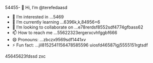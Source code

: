 54455- 👋 Hi, I’m @terefedaasd
- 👀 I’m interested in ...5469
- 🌱 I’m currently learning ...6396k,k,84956+6
- 💞️ I’m looking to collaborate on ...e78rerdsf8552sdf4774gfbass62
- 📫 How to reach me ...55622323ergerxcvhfggbf666
- 😄 Pronouns: ...zbczx9569sdf1441xv 
- ⚡ Fun fact: ...jil8152541156478585596
uiosfd46587lgj5555151rgtsdf
<!---s555555dgf47448533662
--->
45645623fdssd
zxc

